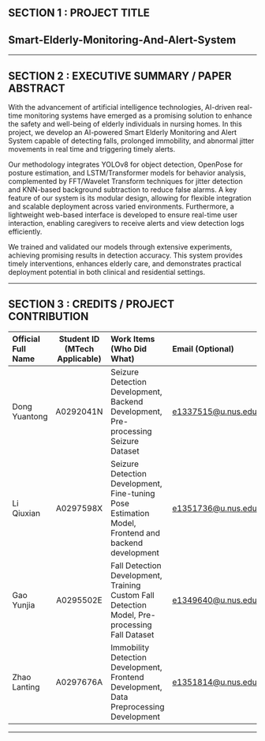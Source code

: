 ## SECTION 1 : PROJECT TITLE
## Smart-Elderly-Monitoring-And-Alert-System

---

## SECTION 2 : EXECUTIVE SUMMARY / PAPER ABSTRACT
 With the advancement of artificial intelligence technologies, AI-driven real-time monitoring systems have emerged as a promising solution to enhance the safety and well-being of elderly individuals in nursing homes. In this project, we develop an AI-powered Smart Elderly Monitoring and Alert System capable of detecting falls, prolonged immobility, and abnormal jitter movements in real time and triggering timely alerts. 
 
 Our methodology integrates YOLOv8 for object detection, OpenPose for posture estimation, and LSTM/Transformer models for behavior analysis, complemented by FFT/Wavelet Transform techniques for jitter detection and KNN-based background subtraction to reduce false alarms. A key feature of our system is its modular design, allowing for flexible integration and scalable deployment across varied environments. Furthermore, a lightweight web-based interface is developed to ensure real-time user interaction, enabling caregivers to receive alerts and view detection logs efficiently.

We trained and validated our models through extensive experiments, achieving promising results in detection accuracy. This system provides timely interventions, enhances elderly care, and demonstrates practical deployment potential in both clinical and residential settings.


---

## SECTION 3 : CREDITS / PROJECT CONTRIBUTION

| Official Full Name  | Student ID (MTech Applicable)  | Work Items (Who Did What) | Email (Optional) |
| :------------ |:---------------:| :-----| :-----|
| Dong Yuantong | A0292041N |Seizure Detection Development, Backend Development, Pre-processing Seizure Dataset| e1337515@u.nus.edu |
| Li Qiuxian | A0297598X | Seizure Detection Development, Fine-tuning Pose Estimation Model, Frontend and backend development| e1351736@u.nus.edu |
| Gao Yunjia | A0295502E | Fall Detection Development, Training Custom Fall Detection Model, Pre-processing Fall Dataset| e1349640@u.nus.edu  |
| Zhao Lanting | A0297676A | Immobility Detection Development, Frontend Development, Data Preprocessing Development| e1351814@u.nus.edu |


---
